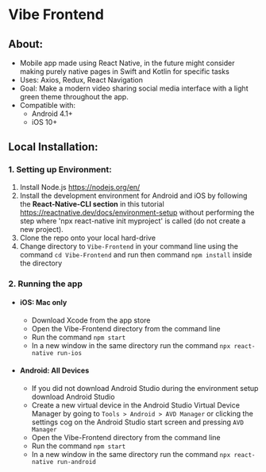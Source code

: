 # Vibe Frontend

## About:

* Mobile app made using React Native, in the future might consider making purely native pages in Swift and Kotlin for specific tasks
* Uses: Axios, Redux, React Navigation
* Goal: Make a modern video sharing social media interface with a light green theme throughout the app. 
* Compatible with: 
    - Android 4.1+
    - iOS 10+

## Local Installation:

### 1. Setting up Environment:
1. Install Node.js https://nodejs.org/en/
1. Install the development environment for Android and iOS by following the **React-Native-CLI section** in this tutorial https://reactnative.dev/docs/environment-setup without performing the step where 'npx react-native init myproject' is called (do not create a new project).
1. Clone the repo onto your local hard-drive
2. Change directory to ```Vibe-Frontend``` in your command line using the command ```cd Vibe-Frontend``` and run then command ``` npm install ``` inside the directory

### 2. Running the app

* #### iOS: Mac only
    - Download Xcode from the app store
    - Open the Vibe-Frontend directory from the command line
    - Run the command ```npm start```
    - In a new window in the same directory run the command ```npx react-native run-ios```

* #### Android: All Devices
    - If you did not download Android Studio during the environment setup download Android Studio 
    - Create a new virtual device in the Android Studio Virtual Device Manager by going to ```Tools > Android > AVD Manager``` or clicking the settings cog on the Android Studio start screen and pressing ```AVD Manager```
    - Open the Vibe-Frontend directory from the command line
    - Run the command ```npm start```
    - In a new window in the same directory run the command ```npx react-native run-android```
